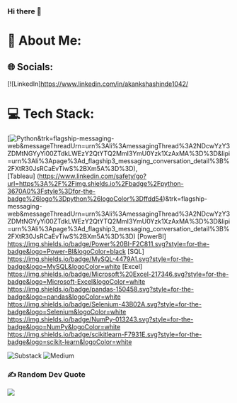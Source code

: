 ### Hi there 👋
# 💫 About Me:



## 🌐 Socials:
[![LinkedIn]https://www.linkedin.com/in/akankshashinde1042/
# 💻 Tech Stack:
[![Python](https://www.linkedin.com/safety/go?url=https%3A%2F%2Fimg.shields.io%2Fbadge%2Fpython-3670A0%3Fstyle%3Dfor-the-badge%26logo%3Dpython%26logoColor%3Dffdd54)&trk=flagship-messaging-web&messageThreadUrn=urn%3Ali%3AmessagingThread%3A2NDcwYzY3ZDMtNGYyYi00ZTdkLWEzY2QtYTQ2MmI3YmU0Yzk1XzAxMA%3D%3D&lipi=urn%3Ali%3Apage%3Ad_flagship3_messaging_conversation_detail%3B%2FXtR30JsRCaEvTiwS%2BXm5A%3D%3D),  
[Tableau]
(https://www.linkedin.com/safety/go?url=https%3A%2F%2Fimg.shields.io%2Fbadge%2Fpython-3670A0%3Fstyle%3Dfor-the-badge%26logo%3Dpython%26logoColor%3Dffdd54)&trk=flagship-messaging-web&messageThreadUrn=urn%3Ali%3AmessagingThread%3A2NDcwYzY3ZDMtNGYyYi00ZTdkLWEzY2QtYTQ2MmI3YmU0Yzk1XzAxMA%3D%3D&lipi=urn%3Ali%3Apage%3Ad_flagship3_messaging_conversation_detail%3B%2FXtR30JsRCaEvTiwS%2BXm5A%3D%3D) 
[PowerBI]
https://img.shields.io/badge/Power%20BI-F2C811.svg?style=for-the-badge&logo=Power-BI&logoColor=black
[SQL]
https://img.shields.io/badge/MySQL-4479A1.svg?style=for-the-badge&logo=MySQL&logoColor=white
[Excel]
 https://img.shields.io/badge/Microsoft%20Excel-217346.svg?style=for-the-badge&logo=Microsoft-Excel&logoColor=white
 https://img.shields.io/badge/pandas-150458.svg?style=for-the-badge&logo=pandas&logoColor=white
 https://img.shields.io/badge/Selenium-43B02A.svg?style=for-the-badge&logo=Selenium&logoColor=white
 https://img.shields.io/badge/NumPy-013243.svg?style=for-the-badge&logo=NumPy&logoColor=white
 https://img.shields.io/badge/scikitlearn-F7931E.svg?style=for-the-badge&logo=scikit-learn&logoColor=white

![Substack](https://img.shields.io/badge/Substack-%23006f5c.svg?style=for-the-badge&logo=substack&logoColor=FF6719)
 ![Medium](https://img.shields.io/badge/Medium-12100E?style=for-the-badge&logo=medium&logoColor=white)

### ✍️ Random Dev Quote
![](https://quotes-github-readme.vercel.app/api?type=horizontal&theme=radical)




